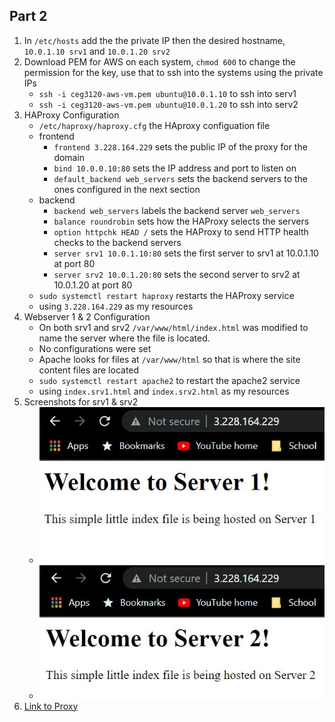 ## Part 2 

1. In `/etc/hosts` add the the private IP then the desired hostname, `10.0.1.10 srv1` and `10.0.1.20 srv2`
2. Download PEM for AWS on each system, `chmod 600` to change the permission for the key, use that to ssh into the systems using the private IPs
    - `ssh -i ceg3120-aws-vm.pem ubuntu@10.0.1.10` to ssh into serv1
	- `ssh -i ceg3120-aws-vm.pem ubuntu@10.0.1.20` to ssh into serv2
3. HAProxy Configuration
	- `/etc/haproxy/haproxy.cfg` the HAproxy configuation file
	- frontend
		- `frontend 3.228.164.229` sets the public IP of the proxy for the domain
		- `bind 10.0.0.10:80` sets the IP address and port to listen on
		- `default_backend web_servers` sets the backend servers to the ones configured in the next section
	- backend
		- `backend web_servers` labels the backend server `web_servers`
		- `balance roundrobin` sets how the HAProxy selects the servers
		- `option httpchk HEAD /` sets the HAProxy to send HTTP health checks to the backend servers
		- `server srv1 10.0.1.10:80` sets the first server to srv1 at 10.0.1.10 at port 80
		- `server srv2 10.0.1.20:80` sets the second server to srv2 at 10.0.1.20 at port 80
    - `sudo systemctl restart haproxy` restarts the HAProxy service
    - using `3.228.164.229` as my resources
4. Webserver 1 & 2 Configuration
    - On both srv1 and srv2 `/var/www/html/index.html` was modified to name the server where the file is located.
    - No configurations were set
    - Apache looks for files at `/var/www/html` so that is where the site content files are located
    - `sudo systemctl restart apache2` to restart the apache2 service
    - using `index.srv1.html` and `index.srv2.html` as my resources
5. Screenshots for srv1 & srv2
    - ![server 1](https://github.com/WSU-kduncan/ceg3120-cybersmith-22/blob/d456124bee60da900fcd1d4f0f49180695886fd7/Projects/Project4/images/srv1.JPG)
    - ![server 2](https://github.com/WSU-kduncan/ceg3120-cybersmith-22/blob/d456124bee60da900fcd1d4f0f49180695886fd7/Projects/Project4/images/srv2.JPG)
6. [Link to Proxy](3.228.164.229)
